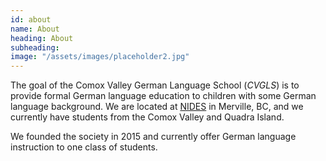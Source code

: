 ```yaml
---
id: about
name: About
heading: About
subheading: 
image: "/assets/images/placeholder2.jpg"
---
```


The goal of the Comox Valley German Language School (*CVGLS*) is to provide formal German language education to children with some German language background. We are located at [NIDES](http://www.navigatenides.com/) in Merville, BC, and we currently have students from the Comox Valley and Quadra Island.

We founded the society in 2015 and currently offer German language instruction to one class of students.
